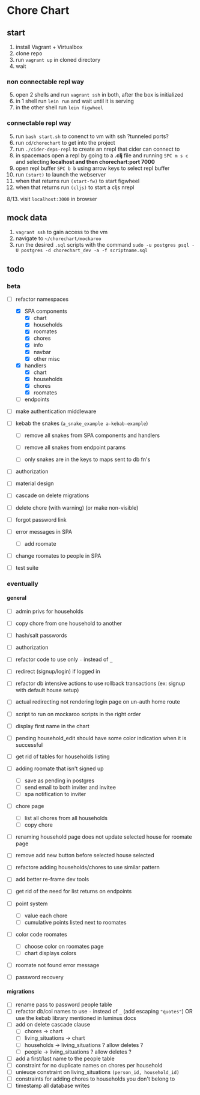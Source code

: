# Chore Chart

## start

1. install Vagrant + Virtualbox 
2. clone repo
3. run `vagrant up` in cloned directory
4. wait

### non connectable repl way  
5. open 2 shells and run `vagrant ssh` in both, after the box is initialized  
6. in 1 shell run `lein run` and wait until it is serving  
7. in the other shell run `lein figwheel`  

### connectable repl way  
5. run `bash start.sh` to conenct to vm with ssh ?tunneled ports?  
6. run `cd/chorechart` to get into the project  
7. run `./cider-deps-repl` to create an nrepl that cider can connect to  
8. in spacemacs open a repl by going to a **.clj** file and running `SPC m s c` and selecting **localhost and  then chorechart:port 7000**  
9. open repl buffer `SPC b b` using arrow keys to select repl buffer  
10. run `(start)` to launch the webserver  
11. when that returns run `(start-fw)` to start figwheel  
12. when that returns run `(cljs)` to start a cljs nrepl  

8/13. visit `localhost:3000` in browser  

## mock data

1. `vagrant ssh` to gain access to the vm  
2. navigate to `~/chorechart/mockaroo`  
3. run the desired `.sql` scripts with the command `sudo -u postgres psql -U postgres -d chorechart_dev -a -f scriptname.sql`  

## todo

### beta
- [ ] refactor namespaces
  - [x] SPA components
    - [x] chart
    - [x] households
    - [x] roomates
    - [x] chores
    - [x] info
    - [x] navbar
    - [x] other misc
  - [x] handlers
    - [x] chart
    - [x] households
    - [x] chores
    - [x] roomates
  - [ ] endpoints

- [ ] make authentication middleware

- [ ] kebab the snakes (`a_snake_example a-kebab-example`)
  - [ ] remove all snakes from SPA components and handlers
  - [ ] remove all snakes from endpoint params
  - [ ] only snakes are in the keys to maps sent to db fn's


- [ ] authorization

- [ ] material design

- [ ] cascade on delete migrations
- [ ] delete chore (with warning) (or make non-visible)

- [ ] forgot password link

- [ ] error messages in SPA
  - [ ] add roomate
  
- [ ] change roomates to people in SPA

- [ ] test suite

### eventually

#### general
 - [ ] admin privs for households
 - [ ] copy chore from one household to another
 - [ ] hash/salt passwords
 - [ ] authorization
 - [ ] refactor code to use only `-` instead of `_`
 - [ ] redirect (signup/login) if logged in
 - [ ] refactor db intensive actions to use rollback transactions (ex: signup with default house setup)
 - [ ] actual redirecting not rendering login page on un-auth home route
 - [ ] script to run on mockaroo scripts in the right order 
 - [ ] display first name in the chart
 - [ ] pending household_edit should have some color indication when it is successful
 - [ ] get rid of tables for households listing
 - [ ] adding roomate that isn't signed up
   - [ ] save as pending in postgres
   - [ ] send email to both inviter and invitee
   - [ ] spa notification to inviter
 - [ ] chore page
   - [ ] list all chores from all households
   - [ ] copy chore
 - [ ] renaming household page does not update selected house for roomate page
 - [ ] remove add new button before selected house selected
 - [ ] refactore adding households/chores to use similar pattern
 - [ ] add better re-frame dev tools
 - [ ] get rid of the need for list returns on endpoints
 - [ ] point system
   - [ ] value each chore
   - [ ] cumulative points listed next to roomates
 - [ ] color code roomates
   - [ ] choose color on roomates page
   - [ ] chart displays colors
 - [ ] roomate not found error message
 - [ ] password recovery
 

#### migrations
 - [ ] rename pass to password people table
 - [ ] refactor db/col names to use `-` instead of `_` (add escaping `"quotes"`) OR use the kebab library mentioned in luminus docs
 - [ ] add on delete cascade clause
   - [ ] chores -> chart
   - [ ] living_situations -> chart
   - [ ] households -> living_situations ? allow deletes ?
   - [ ] people -> living_situations ? allow deletes ?
 - [ ] add a first/last name to the people table
 - [ ] constraint for no duplicate names on chores per household
 - [ ] unieuqe constraint on living_situations `(person_id, household_id)`
 - [ ] constraints for adding chores to households you don't belong to
 - [ ] timestamp all database writes
